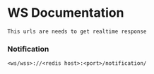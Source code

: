 # WS Documentation

```
This urls are needs to get realtime response
```

### Notification
```
<ws/wss>://<redis host>:<port>/notification/
```
